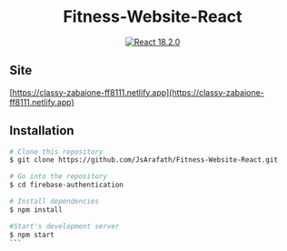 <p align="center">
    <a href="https://classy-zabaione-ff8111.netlify.app" target="_blank"></a>
</p>
<h1 align="center">Fitness-Website-React</h1>

<p align="center">
    <a href="https://classy-zabaione-ff8111.netlify.app"></a>
    <a href="https://reactjs.org/"><img src="https://img.shields.io/badge/React-18.2.0-blue" alt="React 18.2.0"></a>
</p>

## Site

[https://classy-zabaione-ff8111.netlify.app](https://classy-zabaione-ff8111.netlify.app)


## Installation

````bash
# Clone this repository
$ git clone https://github.com/JsArafath/Fitness-Website-React.git

# Go into the repository
$ cd firebase-authentication

# Install dependencies
$ npm install

#Start's development server
$ npm start
```

